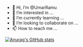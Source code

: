 - 👋 Hi, I’m @UmarRamu
- 👀 I’m interested in ...
- 🌱 I’m currently learning ...
- 💞️ I’m looking to collaborate on ...
- 📫 How to reach me ...

[![Anurag's GitHub stats](https://github-readme-stats.vercel.app/api?username=UmarRamu)](https://github.com/anuraghazra/github-readme-stats)

<!-- -
UmarRamu/UmarRamu is a ✨ special ✨ repository because its `README.md` (this file) appears on your GitHub profile.
You can click the Preview link to take a look at your changes.
- -->

